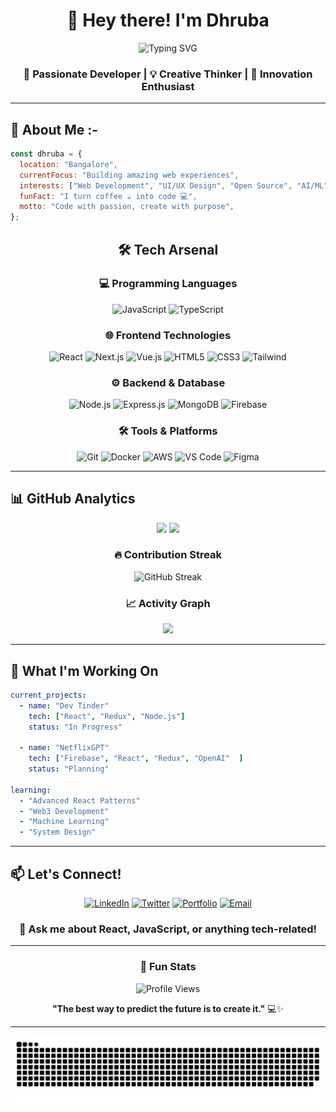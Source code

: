 <div align="center">

# 👋 Hey there! I'm Dhruba

<img src="https://readme-typing-svg.herokuapp.com?font=Fira+Code&size=30&duration=3000&pause=1000&color=36BCF7&center=true&vCenter=true&width=550&lines=Full+Stack+Developer;UI%2FUX+Enthusiast;Problem+Solver;Always+Learning!" alt="Typing SVG" />

### 🚀 Passionate Developer | 💡 Creative Thinker | 🌟 Innovation Enthusiast

</div>

---

## 🎯 About Me :-

```javascript
const dhruba = {
  location: "Bangalore",
  currentFocus: "Building amazing web experiences",
  interests: ["Web Development", "UI/UX Design", "Open Source", "AI/ML", "Web3"],
  funFact: "I turn coffee ☕ into code 💻",
  motto: "Code with passion, create with purpose",
};
```

<div align="center">

## 🛠️ Tech Arsenal

### 💻 Programming Languages

![JavaScript](https://img.shields.io/badge/JavaScript-F7DF1E?style=for-the-badge&logo=javascript&logoColor=black)
![TypeScript](https://img.shields.io/badge/TypeScript-007ACC?style=for-the-badge&logo=typescript&logoColor=white)

### 🌐 Frontend Technologies

![React](https://img.shields.io/badge/React-20232A?style=for-the-badge&logo=react&logoColor=61DAFB)
![Next.js](https://img.shields.io/badge/Next.js-000000?style=for-the-badge&logo=next.js&logoColor=white)
![Vue.js](https://img.shields.io/badge/Vue.js-35495E?style=for-the-badge&logo=vue.js&logoColor=4FC08D)
![HTML5](https://img.shields.io/badge/HTML5-E34F26?style=for-the-badge&logo=html5&logoColor=white)
![CSS3](https://img.shields.io/badge/CSS3-1572B6?style=for-the-badge&logo=css3&logoColor=white)
![Tailwind](https://img.shields.io/badge/Tailwind_CSS-38B2AC?style=for-the-badge&logo=tailwind-css&logoColor=white)

### ⚙️ Backend & Database

![Node.js](https://img.shields.io/badge/Node.js-43853D?style=for-the-badge&logo=node.js&logoColor=white)
![Express.js](https://img.shields.io/badge/Express.js-404D59?style=for-the-badge)
![MongoDB](https://img.shields.io/badge/MongoDB-4EA94B?style=for-the-badge&logo=mongodb&logoColor=white)
![Firebase](https://img.shields.io/badge/Firebase-039BE5?style=for-the-badge&logo=Firebase&logoColor=white)

### 🛠️ Tools & Platforms

![Git](https://img.shields.io/badge/Git-F05032?style=for-the-badge&logo=git&logoColor=white)
![Docker](https://img.shields.io/badge/Docker-2496ED?style=for-the-badge&logo=docker&logoColor=white)
![AWS](https://img.shields.io/badge/AWS-232F3E?style=for-the-badge&logo=amazon-aws&logoColor=white)
![VS Code](https://img.shields.io/badge/VS_Code-007ACC?style=for-the-badge&logo=visual-studio-code&logoColor=white)
![Figma](https://img.shields.io/badge/Figma-F24E1E?style=for-the-badge&logo=figma&logoColor=white)

</div>

---

## 📊 GitHub Analytics

<div align="center">

<img height="180em" src="https://github-readme-stats.vercel.app/api?username=dhruba001&show_icons=true&theme=radical&include_all_commits=true&count_private=true"/>
<img height="180em" src="https://github-readme-stats.vercel.app/api/top-langs/?username=dhruba001&layout=compact&langs_count=8&theme=radical"/>

</div>

<div align="center">

### 🔥 Contribution Streak

<img src="https://github-readme-streak-stats.herokuapp.com/?user=dhruba001&theme=radical" alt="GitHub Streak" />

### 📈 Activity Graph

<img src="https://github-readme-activity-graph.vercel.app/graph?username=dhruba001&theme=react-dark&hide_border=true" />

</div>

---

## 🎨 What I'm Working On

```yaml
current_projects:
  - name: "Dev Tinder"
    tech: ["React", "Redux", "Node.js"]
    status: "In Progress"

  - name: "NetflixGPT"
    tech: ["Firebase", "React", "Redux", "OpenAI"  ]
    status: "Planning"

learning:
  - "Advanced React Patterns"
  - "Web3 Development"
  - "Machine Learning"
  - "System Design"
```

---

## 📫 Let's Connect!

<div align="center">

[![LinkedIn](https://img.shields.io/badge/LinkedIn-0077B5?style=for-the-badge&logo=linkedin&logoColor=white)](https://www.linkedin.com/in/dhruba-goswami-1a042317b/)
[![Twitter](https://img.shields.io/badge/Twitter-1DA1F2?style=for-the-badge&logo=twitter&logoColor=white)](https://x.com/dhruba_001)
[![Portfolio](https://img.shields.io/badge/Portfolio-FF5722?style=for-the-badge&logo=google-chrome&logoColor=white)](https://personal-website-three-nu-59.vercel.app/)
[![Email](https://img.shields.io/badge/Email-D14836?style=for-the-badge&logo=gmail&logoColor=white)](mailto:gdhruba748@gmail.com)

### 💬 Ask me about React, JavaScript, or anything tech-related!

</div>

---

<div align="center">

### 🎯 Fun Stats

<img src="https://komarev.com/ghpvc/?username=dhruba001&style=for-the-badge&color=blue" alt="Profile Views" />

**"The best way to predict the future is to create it."** 💻✨

---

<img src="https://raw.githubusercontent.com/platane/snk/output/github-contribution-grid-snake-dark.svg" alt="Snake Animation" />

</div>

